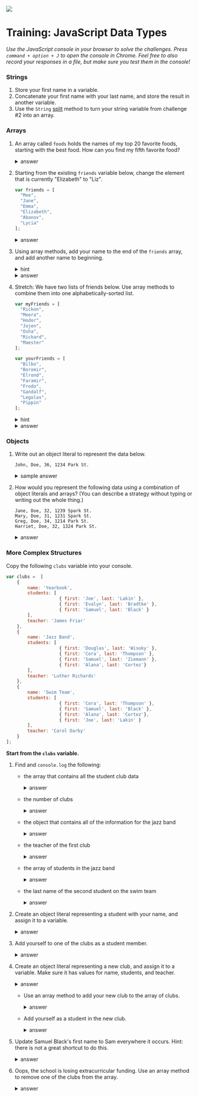 
![](https://ga-dash.s3.amazonaws.com/production/assets/logo-9f88ae6c9c3871690e33280fcf557f33.png)

# Training: JavaScript Data Types

*Use the JavaScript console in your browser to solve the challenges. Press `command + option + J` to open the console in Chrome. Feel free to also record your responses in a file, but make sure you test them in the console!*

### Strings

1. Store your first name in a variable.
2. Concatenate your first name with your last name, and store the result in another variable.
3. Use the `String` [split](https://developer.mozilla.org/en-US/docs/Web/JavaScript/Reference/Global_Objects/String/split) method to turn your string variable from challenge #2 into an array.

### Arrays

1. An array called `foods` holds the names of my top 20 favorite foods, starting with the best food. How can you find my fifth favorite food?

	  <details>
	    <summary>answer</summary>
	    foods[4]
	  </details>


2. Starting from the existing `friends` variable below, change the element that is currently "Elizabeth" to "Liz".


	  ```js
	  var friends = [
	    "Moe",
	    "Jane",
	    "Emma",
	    "Elizabeth",
	    "Abanov",
	    "Lycia"
	  ];
	  ```

	  <details>
	    <summary>answer</summary>
	    friends[3] = "Liz";
	  </details>

3. Using array methods, add your name to the end of the `friends` array, and add another name to beginning.

	  <details>
	    <summary>hint</summary>
	    Look up array methods `push` and `unshift`.
	  </details>

	  <details>
	    <summary>answer</summary>
      friends.push("Me!");  
      friends.unshift("Someone else!");
	  </details>

4. Stretch: We have two lists of friends below. Use array methods to combine them into one alphabetically-sorted list.

	  ```js
	  var myFriends = [
	    "Rickon",
	    "Meera",
	    "Hodor",
	    "Jojen",
	    "Osha",
	    "Rickard",
	    "Maester"
	  ];

	  var yourFriends = [
	    "Bilbo",
	    "Boromir",
	    "Elrond",
	    "Faramir",
	    "Frodo",
	    "Gandalf",
	    "Legolas",
	    "Pippin"
	  ];
	  ```

	  <details>
	    <summary>hint</summary>
	    Look up array methods `concat` and `sort`.
	  </details>

	  <details>
	    <summary>answer</summary>

      var allFriends = myFriends.concat(yourFriends);  
	    allFriends.sort();
	  </details>


### Objects

1. Write out an object literal to represent the data below.

	  ```
	  John, Doe, 36, 1234 Park St.
	  ```

	  <details>
	    <summary>sample answer</summary>

	    var jd = {
	      firstName: "John",
	      lastName: "Doe",
	      age: 36,
	      address: {
		street: "Park St.",
		number: 1234
	      }
	    }
	  </details>

2. How would you represent the following data using a combination of object literals and arrays? (You can describe a strategy without typing or writing out the whole thing.)

	  ```
	  Jane, Doe, 32, 1239 Spark St.
	  Mary, Doe, 31, 1231 Spark St.
	  Greg, Doe, 34, 1214 Park St.
	  Harriet, Doe, 32, 1324 Park St.
	  ```

	  <details>
	    <summary>answer</summary>

	    Structure each object like the one I made for the last question. Then put all of the objects inside one array.
	  </details>


### More Complex Structures

Copy the following `clubs` variable into your console.

```js
var clubs =  [
	{
    	name: 'Yearbook',
        students: [
					{ first: 'Joe', last: 'Lakin' },
					{ first: 'Evalyn', last: 'Bradtke' },
					{ first: 'Samuel', last: 'Black' }
	    ],
        teacher: 'James Friar'
    },
    {
    	name: 'Jazz Band',
        students: [
					{ first: 'Douglas', last: 'Wisoky' },
					{ first: 'Cora', last: 'Thompson' },
					{ first: 'Samuel', last: 'Ziemann' },
					{ first: 'Alana', last: 'Cortez'}
	    ],
        teacher: 'Luther Richards'
    },
    {
    	name: 'Swim Team',
        students: [
					{ first: 'Cora', last: 'Thompson' },
					{ first: 'Samuel', last: 'Black' },
					{ first: 'Alana', last: 'Cortez'},
					{ first: 'Joe', last: 'Lakin' }
	    ],
        teacher: 'Carol Darby'
    }
];
```

**Start from the `clubs` variable.**

1. Find and `console.log` the following:  
	* the array that contains all the student club data
	    <details>
	      <summary>answer</summary>
	      console.log(clubs);
	    </details>

	* the number of clubs  
	    <details>
	      <summary>answer</summary>
	      console.log(clubs.length);
	    </details>


	* the object that contains all of the information for the jazz band
	    <details>
	      <summary>answer</summary>
	      console.log(clubs[1]);
	    </details>


	* the teacher of the first club  
	    <details>
	      <summary>answer</summary>

	      console.log(clubs[0]['teacher']); // bracket notation, or
	      console.log(clubs[0].teacher);    // dot notation
	    </details>


	* the array of students in the jazz band
	    <details>
	      <summary>answer</summary>

	      console.log(clubs[1]['students']);
	      console.log(clubs[1].students);
	    </details>


	* the last name of the second student on the swim team  
	    <details>
	      <summary>answer</summary>

	      console.log(clubs[2]['students'][1]['last']);
	      console.log(clubs[2].students[1].last);
	    </details>



1. Create an object literal representing a student with your name, and assign it to a variable.
	  <details>
	    <summary>answer</summary>
	    var me = { first: 'Bob', last: 'Loblaw' };
	  </details>



1. Add yourself to one of the clubs as a student member.
	  <details>
	    <summary>answer</summary>

	    // joining the swim team
	    clubs[2]['students'].push(me); // or
	    clubs[2].students.push(me);  
	  </details>



1. Create an object literal representing a new club, and assign it to a variable. Make sure it has values for name, students, and teacher.
	  <details>
	    <summary>answer</summary>

	    var lawClub = {
		name: 'Legal Eagles',
		students: [],
		teacher: 'Abby Fuentes'
	    };
	  </details>



	* Use an array method to add your new club to the array of clubs.  
	    <details>
	      <summary>answer</summary>

	      clubs.push(lawClub);
	    </details>


	* Add yourself as a student in the new club.
	    <details>
	      <summary>answer</summary>

	      clubs[3]['students'].push(me); // or
	      clubs[3].students.push(me);
	    </details>



1. Update Samuel Black's first name to Sam everywhere it occurs. Hint: there is not a great shortcut to do this.

	  <details>
	    <summary>answer</summary>

	    clubs[0]['students'][2]['first'] = 'Sam';
	    clubs[2]['students'][1]['first'] = 'Sam';
	    clubs[0].students[2].first = 'Sam';
	    clubs[2].students[1].first = 'Sam';
	  </details>



1. Oops, the school is losing extracurricular funding.  Use an array method to remove one of the clubs from the array.
	  <details>
	    <summary>answer</summary>
	    `clubs.shift(); // goodbye yearbook!`
	  </details>

